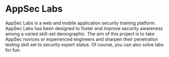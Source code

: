# AppSec Labs
AppSec Labs is a web and mobile application security training platform. AppSec Labs has been designed to foster and improve security awareness among a varied skill-set demographic. The aim of this project is to take AppSec novices or experienced engineers and sharpen their penetration testing skill set to security expert status. Of course, you can also solve labs for fun.
